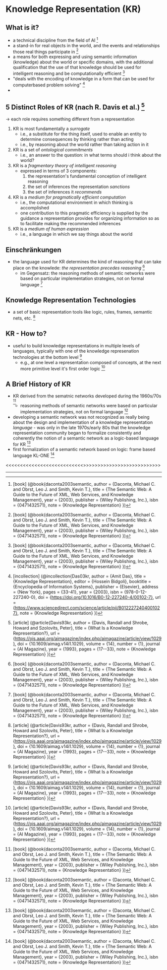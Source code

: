 # Knowledge Representation (KR)

## What is it?
- a technical discipline from the field of AI [^1]
- a stand-in for real objects in the world, and the events and relationships those real things participate in [^1]
- a means for both expressing and using semantic information (knowledge) about the world or specific domains, with the additional qualification that the use of that knowledge should be used for intelligent reasoning and be computationally efficient [^1]
- "deals with the encoding of knowledge in a form that can be used for computerbased problem solving" [^2]
- 


## 5 Distinct Roles of KR (nach R. Davis et al.) [^3]

-> each role requires something different from a representation

1. KR is most fundamentally a _surrogate_
    - i.e., a substitute for the thing itself, used to enable an entity to determine consequences by thinking rather than acting
    - i.e., by reasoning about the world rather than taking action in it
2. KR is a set of _ontological commitments_
    - i.e., an answer to the question: in what terms should i think about the world?
3. KR is a _fragmentary theory of intelligent reasoning_
    - expressed in terms of 3 components:
        1. the representation's fundamental conception of intelligent reasoning
        2. the set of inferences the representation _sanctions_
        3. the set of inferences it _recommends_
4. KR is a _medium for pragmatically efficient computation_
    - i.e., the computational environment in which thinking is accomplished
    - one contribution to this pragmatic efficiency is supplied by the guidance a representation provides for organizing information so as to facilitate making the recommended inferences
5. KR is a _medium of human expression_
    - i.e., a language in which we say things about the world


## Einschränkungen

- the language used for KR determines the kind of reasoning that can take place on the knowlede: *the representation precedes reasoning* [^1]
  - im Gegensatz: the reasoning methods of semantic networks were based on particular implementation strategies, not on formal language [^1]


## Knowledge Representation Technologies

- a set of basic representation tools like logic, rules, frames, semantic nets, etc. [^3]



## KR - How to?

- useful to build knowledge representations in multiple levels of languages, typically with one of the knowledge represenation technologies at the bottom level [^3]
  - e.g., at one level a representation composed of concepts, at the next more primitive level it's first order logic [^3]


## A Brief History of KR

- KR derived from the sematnic networks developed during the 1960s/70s [^1]
  - reasoning methods of semantic networks were based on particular implementation strategies, not on formal language [^1]
- developing a semantic network was not recognized as really being about the design and implementation of a knowledge representation _language_ - was only in the late 1970s/early 80s that the knowledge representation community began to formalize consistently and coherently the notion of a semantic network as a logic-based language for KR [^1]
- first formalization of a semantic network based on logic: frame based language KL-ONE [^1]

<<<<<<<<<<<<<<<<<<<<<<<<<<<>>>>>>>>>>>>>>>>>>>>>>>>>>>















________________________________________________________
[^1]: [book] (@book{daconta2003semantic,
  author = {Daconta, Michael C. and Obrst, Leo J. and Smith, Kevin T.},
  title = {The Semantic Web: A Guide to the Future of XML, Web Services, and Knowledge Management},
  year = {2003},
  publisher = {Wiley Publishing, Inc.},
  isbn = {0471432571},
  note = {Knowledge Representation}
})

[^2]: [incollection] (@incollection{Das03kr,
  author = {Amit Das},
  title = {Knowledge Representation},
  editor = {Hossein Bidgoli},
  booktitle = {Encyclopedia of Information Systems},
  publisher = {Elsevier},
  address = {New York},
  pages = {33-41},
  year = {2003},
  isbn = {978-0-12-227240-0},
  doi = {https://doi.org/10.1016/B0-12-227240-4/00102-7},
  url = {https://www.sciencedirect.com/science/article/pii/B0122272404001027},
  note = {Knowledge Representation}
})

[^3]: [article] (@article{Davis93kr, 
  author = {Davis, Randall and Shrobe, Howard and Szolovits, Peter}, 
  title = {What Is a Knowledge Representation?}, 
  url = {https://ojs.aaai.org/aimagazine/index.php/aimagazine/article/view/1029}, 
  doi = {10.1609/aimag.v14i1.1029}, 
  volume = {14}, 
  number = {1}, 
  journal = {AI Magazine}, 
  year = {1993}, 
  pages = {17--33},
  note = {Knowledge Representation}
})